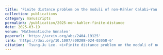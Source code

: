 ```yaml
---
title: 'Finite distance problem on the moduli of non-Kähler Calabi–Yau $\partial\bar{\partial}$-threefolds'
collection: publications
category: manuscripts
permalink: /publication/2025-non-kahler-finite-distance
date: 2025-03-19
venue: 'Mathematische Annalen'
paperurl: 'https://arxiv.org/abs/2404.19125'
link: 'https://doi.org/10.1007/s00208-024-03058-6'
citation: 'Tsung-Ju Lee. <i>Finite distance problem on the moduli of non-Kähler Calabi–Yau $\partial\bar{\partial}$-threefolds</i>. Mathematische Annalen <b>392</b> (2025), 1541–1583. DOI: 10.1007/s00208-025-03115-8'
---
```

